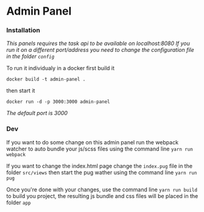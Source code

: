 # Admin Panel

### Installation

*This panels requires the task api to be available on localhost:8080
If you run it on a different port/address you need to change the configuration file in the folder `config`*

To run it individualy in a docker
first build it

`docker build -t admin-panel .`

then start it

`docker run -d -p 3000:3000 admin-panel`

*The default port is 3000*

### Dev

If you want to do some change on this admin panel run the webpack watcher to auto bundle your js/scss files using the command line `yarn run webpack`

If you want to change the index.html page change the `index.pug` file in the folder `src/views` then start the pug wather using the command line `yarn run pug`

Once you're done with your changes, use the command line `yarn run build` to build you project, the resulting js bundle and css files will be placed in the folder `app`

